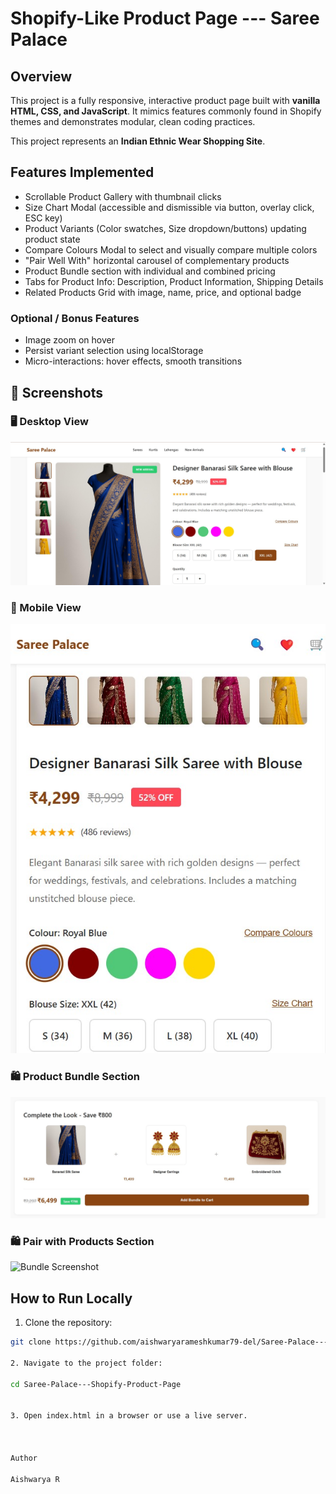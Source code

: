 # Shopify-Like Product Page  ---  Saree Palace 

## Overview
This project is a fully responsive, interactive product page built with **vanilla HTML, CSS, and JavaScript**. It mimics features commonly found in Shopify themes and demonstrates modular, clean coding practices.

This project represents an **Indian Ethnic Wear Shopping Site**.


## Features Implemented

- Scrollable Product Gallery with thumbnail clicks
- Size Chart Modal (accessible and dismissible via button, overlay click, ESC key)
- Product Variants (Color swatches, Size dropdown/buttons) updating product state
- Compare Colours Modal to select and visually compare multiple colors
- "Pair Well With" horizontal carousel of complementary products
- Product Bundle section with individual and combined pricing
- Tabs for Product Info: Description, Product Information, Shipping Details
- Related Products Grid with image, name, price, and optional badge

### Optional / Bonus Features
- Image zoom on hover
- Persist variant selection using localStorage
- Micro-interactions: hover effects, smooth transitions

## 📸 Screenshots

### 🖥️ Desktop View
![Desktop Screenshot](https://github.com/aishwaryarameshkumar79-del/Saree-Palace---Shopify-Product-Page/raw/main/assets/images/Product%20page%20-%20desktop%20view.jpg)

### 📱 Mobile View
![Mobile Screenshot](https://github.com/aishwaryarameshkumar79-del/Saree-Palace---Shopify-Product-Page/raw/main/assets/images/saree%20palace%20mobile%20view.jpg)

### 🛍️ Product Bundle Section
![Bundle Screenshot](https://github.com/aishwaryarameshkumar79-del/Saree-Palace---Shopify-Product-Page/raw/main/assets/images/Add%20bundle%20to%20cart%20.jpg)

### 🛍️ Pair with Products Section
![Bundle Screenshot](https://github.com/aishwaryarameshkumar79-del/Saree-Palace---Shopify-Product-Page/raw/main/assets/images/Pair%20with%20-%20products%20.jpg)



## How to Run Locally

1. Clone the repository:
```bash
git clone https://github.com/aishwaryarameshkumar79-del/Saree-Palace---Shopify-Product-Page.git

2. Navigate to the project folder:

cd Saree-Palace---Shopify-Product-Page


3. Open index.html in a browser or use a live server.



Author

Aishwarya R
